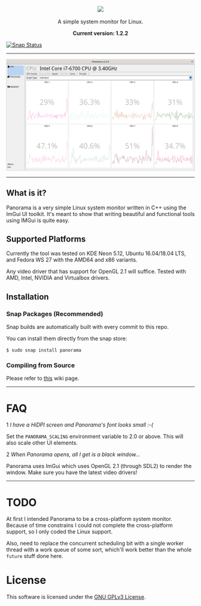 
<p align="center">
  <img src="https://github.com/ronen25/panorama/blob/master/images/panorama_logo_with_text.png">
</p>

<p align="center">
  A simple system monitor for Linux.
</p>

<p align="center">
  <b>Current version: 1.2.2</b>
</p>

[![Snap Status](https://build.snapcraft.io/badge/ronen25/panorama.svg)](https://build.snapcraft.io/user/ronen25/panorama)

-------------

<p align="center">
  <img src="https://github.com/ronen25/panorama/blob/master/images/screenshot.png">
</p>

-------------

## What is it?
Panorama is a very simple Linux system monitor written in C++ using the ImGui UI toolkit. It's meant to show that writing beautiful and functional tools using IMGui is quite easy.

## Supported Platforms
Currently the tool was tested on KDE Neon 5.12, Ubuntu 16.04/18.04 LTS, and Fedora WS 27 with the AMD64 and x86 variants.

Any video driver that has support for OpenGL 2.1 will suffice. Tested with AMD, Intel, NVIDIA and Virtualbox drivers.

## Installation

### Snap Packages (Recommended)
Snap builds are automatically built with every commit to this repo.

You can install them directly from the snap store:

```
$ sudo snap install panorama
```

### Compiling from Source
Please refer to [this](https://github.com/ronen25/panorama/wiki/Compiling-from-Source) wiki page.

-------------

# FAQ
1 *I have a HiDPI screen and Panorama's font looks small :-(*

Set the `PANORAMA_SCALING` environment variable to 2.0 or above.
This will also scale other UI elements.

2 *When Panorama opens, all I get is a black window...*

Panorama uses ImGui which uses OpenGL 2.1 (through SDL2) to render the window.
Make sure you have the latest video drivers!

----------------------

# TODO
At first I intended Panorama to be a cross-platform system monitor. Because of time constrains I could not complete
the cross-platform support, so I only coded the Linux support.

Also, need to replace the concurrent scheduling bit with a single worker
thread with a work queue of some sort, which'll work better than the whole ```future``` stuff done here.

# License
This software is licensed under the [GNU GPLv3 License](https://www.gnu.org/licenses/gpl-3.0.en.html).
